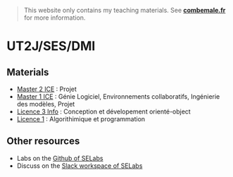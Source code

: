 > This website only contains my teaching materials. See **[combemale.fr](http://combemale.fr)** for more information. 

# UT2J/SES/DMI

## Materials

- [Master 2 ICE](./teaching/m2ice/) : Projet
- [Master 1 ICE](./teaching/m1ice/) : Génie Logiciel, Environnements collaboratifs, Ingénierie des modèles, Projet
- [Licence 3 Info](#) : Conception et dévelopement orienté-object
- [Licence 1](#) : Algorithimique et programmation 

## Other resources

- Labs on the [Github of SELabs](https://github.com/selabs-ut2j/)
- Discuss on the [Slack workspace of SELabs](https://se-labs.slack.com)